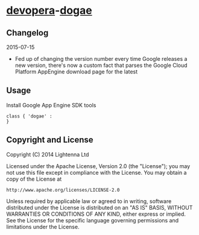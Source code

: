 [devopera](http://devopera.com)-[dogae](http://devopera.com/module/dogae)
=======


Changelog
---------

2015-07-15

  * Fed up of changing the version number every time Google releases a new version, there's now a custom fact that parses the Google Cloud Platform AppEngine download page for the latest

Usage
-----

Install Google App Engine SDK tools

    class { 'dogae' :
    }

Copyright and License
---------------------

Copyright (C) 2014 Lightenna Ltd

Licensed under the Apache License, Version 2.0 (the "License"); you may not use this file except in compliance with the License. You may obtain a copy of the License at

    http://www.apache.org/licenses/LICENSE-2.0

Unless required by applicable law or agreed to in writing, software distributed under the License is distributed on an "AS IS" BASIS, WITHOUT WARRANTIES OR CONDITIONS OF ANY KIND, either express or implied. See the License for the specific language governing permissions and limitations under the License.

